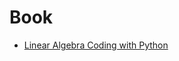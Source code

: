 # Book

- [Linear Algebra Coding with Python](https://www.amazon.com/Linear-Algebra-Coding-Python-application-ebook/dp/B08CT47RL3)
